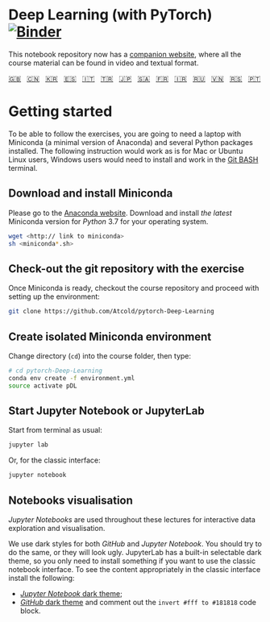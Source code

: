 # Deep Learning (with PyTorch) [![Binder](https://mybinder.org/badge_logo.svg)](https://mybinder.org/v2/gh/Atcold/pytorch-Deep-Learning/master)

This notebook repository now has a [companion website](https://atcold.github.io/pytorch-Deep-Learning/), where all the course material can be found in video and textual format.

<!-- English - Mandarin - Korean - Spanish - Italian - Turkish - Japanese - Arabic - French - Farsi - Russian - Vietnamese - Serbian - Portuguese -->
[🇬🇧](https://github.com/Atcold/pytorch-Deep-Learning/blob/master/README.md) &nbsp; [🇨🇳](https://github.com/Atcold/pytorch-Deep-Learning/blob/master/docs/zh/README-ZH.md) &nbsp; [🇰🇷](https://github.com/Atcold/pytorch-Deep-Learning/blob/master/docs/ko/README-KO.md) &nbsp; [🇪🇸](https://github.com/Atcold/pytorch-Deep-Learning/blob/master/docs/es/README-ES.md) &nbsp; [🇮🇹](https://github.com/Atcold/pytorch-Deep-Learning/blob/master/docs/it/README-IT.md) &nbsp; [🇹🇷](https://github.com/Atcold/pytorch-Deep-Learning/blob/master/docs/tr/README-TR.md) &nbsp; [🇯🇵](https://github.com/Atcold/pytorch-Deep-Learning/blob/master/docs/ja/README-JA.md) &nbsp; [🇸🇦](https://github.com/Atcold/pytorch-Deep-Learning/blob/master/docs/ar/README-AR.md) &nbsp; [🇫🇷](https://github.com/Atcold/pytorch-Deep-Learning/blob/master/docs/fr/README-FR.md) &nbsp; [🇮🇷](https://github.com/Atcold/pytorch-Deep-Learning/blob/master/docs/fa/README-FA.md) &nbsp; [🇷🇺](https://github.com/Atcold/pytorch-Deep-Learning/blob/master/docs/ru/README-RU.md) &nbsp; [🇻🇳](https://github.com/Atcold/pytorch-Deep-Learning/blob/master/docs/vi/README-VI.md) &nbsp; [🇷🇸](https://github.com/Atcold/pytorch-Deep-Learning/blob/master/docs/sr/README-SR.md) &nbsp; [🇵🇹](https://github.com/Atcold/pytorch-Deep-Learning/blob/master/docs/pt/README-PT.md)


# Getting started

To be able to follow the exercises, you are going to need a laptop with Miniconda (a minimal version of Anaconda) and several Python packages installed.
The following instruction would work as is for Mac or Ubuntu Linux users, Windows users would need to install and work in the [Git BASH](https://gitforwindows.org/) terminal.


## Download and install Miniconda

Please go to the [Anaconda website](https://conda.io/miniconda.html).
Download and install *the latest* Miniconda version for *Python* 3.7 for your operating system.

```bash
wget <http:// link to miniconda>
sh <miniconda*.sh>
```


## Check-out the git repository with the exercise

Once Miniconda is ready, checkout the course repository and proceed with setting up the environment:

```bash
git clone https://github.com/Atcold/pytorch-Deep-Learning
```


## Create isolated Miniconda environment

Change directory (`cd`) into the course folder, then type:

```bash
# cd pytorch-Deep-Learning
conda env create -f environment.yml
source activate pDL
```


## Start Jupyter Notebook or JupyterLab

Start from terminal as usual:

```bash
jupyter lab
```

Or, for the classic interface:

```bash
jupyter notebook
```


## Notebooks visualisation

*Jupyter Notebooks* are used throughout these lectures for interactive data exploration and visualisation.

We use dark styles for both *GitHub* and *Jupyter Notebook*.
You should try to do the same, or they will look ugly.
JupyterLab has a built-in selectable dark theme, so you only need to install something if you want to use the classic notebook interface.
To see the content appropriately in the classic interface install the following:

 - [*Jupyter Notebook* dark theme](https://userstyles.org/styles/153443/jupyter-notebook-dark);
 - [*GitHub* dark theme](https://userstyles.org/styles/37035/github-dark) and comment out the `invert #fff to #181818` code block.

